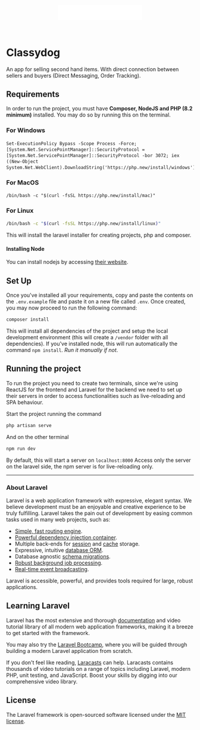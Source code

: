 <br>
<p align="center">
<img src="./resources/assets/logotype/svg/classydog-geo-horizontal-white.svg" alt="Classydog Logo"
style="width: 45%; margin: 0 auto; display: block;">
</p>
<br>

# Classydog
An app for selling second hand items. With direct connection between sellers and buyers (Direct Messaging, Order Tracking).

## Requirements
In order to run the project, you must have **Composer, NodeJS and PHP (8.2 minimum)** installed. You may do so by
running this on the terminal.

### For Windows
```
Set-ExecutionPolicy Bypass -Scope Process -Force; [System.Net.ServicePointManager]::SecurityProtocol = [System.Net.ServicePointManager]::SecurityProtocol -bor 3072; iex ((New-Object System.Net.WebClient).DownloadString('https://php.new/install/windows'))
```
### For MacOS
```
/bin/bash -c "$(curl -fsSL https://php.new/install/mac)"
```
### For Linux
```bash
/bin/bash -c "$(curl -fsSL https://php.new/install/linux)"
```
This will install the laravel installer for creating projects, php and composer.

#### Installing Node
You can install nodejs by accessing [their website](https://nodejs.org/en/).

## Set Up
Once you've installed all your requirements, copy and paste the contents on the `.env.example` file and paste it on a new file called `.env`.
Once created, you may now proceed to run the following command:
```bash
composer install
```
This will install all dependencies of the project and setup the local development environment (this will create a `/vendor` folder with all dependencies). 
If you've installed node, this will run automatically the command `npm install`. _Run it manually if not_.

## Running the project
To run the project you need to create two terminals, since we're using ReactJS for the frontend and Laravel for the backend we need to set up their servers in order to
access functionalities such as live-reloading and SPA behaviour.

Start the project running the command
```bash
php artisan serve
```
And on the other terminal
```bash
npm run dev
```
By default, this will start a server on `localhost:8000` Access only the server on the laravel side, the npm server is for live-reloading only.
___

### About Laravel
Laravel is a web application framework with expressive, elegant syntax. We believe development must be an enjoyable and creative experience to be truly fulfilling. Laravel takes the pain out of development by easing common tasks used in many web projects, such as:

- [Simple, fast routing engine](https://laravel.com/docs/routing).
- [Powerful dependency injection container](https://laravel.com/docs/container).
- Multiple back-ends for [session](https://laravel.com/docs/session) and [cache](https://laravel.com/docs/cache) storage.
- Expressive, intuitive [database ORM](https://laravel.com/docs/eloquent).
- Database agnostic [schema migrations](https://laravel.com/docs/migrations).
- [Robust background job processing](https://laravel.com/docs/queues).
- [Real-time event broadcasting](https://laravel.com/docs/broadcasting).

Laravel is accessible, powerful, and provides tools required for large, robust applications.

## Learning Laravel

Laravel has the most extensive and thorough [documentation](https://laravel.com/docs) and video tutorial library of all modern web application frameworks, making it a breeze to get started with the framework.

You may also try the [Laravel Bootcamp](https://bootcamp.laravel.com), where you will be guided through building a modern Laravel application from scratch.

If you don't feel like reading, [Laracasts](https://laracasts.com) can help. Laracasts contains thousands of video tutorials on a range of topics including Laravel, modern PHP, unit testing, and JavaScript. Boost your skills by digging into our comprehensive video library.

## License

The Laravel framework is open-sourced software licensed under the [MIT license](https://opensource.org/licenses/MIT).
